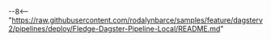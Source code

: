 --8<-- "https://raw.githubusercontent.com/rodalynbarce/samples/feature/dagsterv2/pipelines/deploy/Fledge-Dagster-Pipeline-Local/README.md"